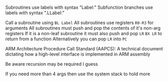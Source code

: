 Subroutines use labels with syntax "Label:"
Subfunction branches use labels with syntax ".LLabel:"

Call a subroutine using `BL Label`
All subroutines use registers `R0-R3` for arguments
All subroutines must push and pop the contents of it's non-arg registers 
If it is a non-leaf subroutine it must also push and pop `LR`
`BX LR` to return from a function
	Alternatively you can pop `LR` into `PC`

ARM Architecture Procedure Call Standard (AAPCS):
	A technical document dictating how a high-level interface is implemented in ARM assembly

Be aware recursion may be required I guess

If you need more than 4 args then use the system stack to hold more
